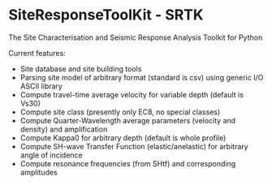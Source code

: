 # SiteResponseToolKit - SRTK
The Site Characterisation and Seismic Response Analysis Toolkit for Python

Current features:

- Site database and site building tools
- Parsing site model of arbitrary format (standard is csv) using generic I/O ASCII library
- Compute travel-time average velocity for variable depth (default is Vs30)
- Compute site class (presently only EC8, no special classes)
- Compute Quarter-Wavelength average parameters (velocity and density) and amplification
- Compute Kappa0 for arbitrary depth (default is whole profile)
- Compute SH-wave Transfer Function (elastic/anelastic) for arbitrary angle of incidence
- Compute resonance frequencies (from SHtf) and corresponding amplitudes
